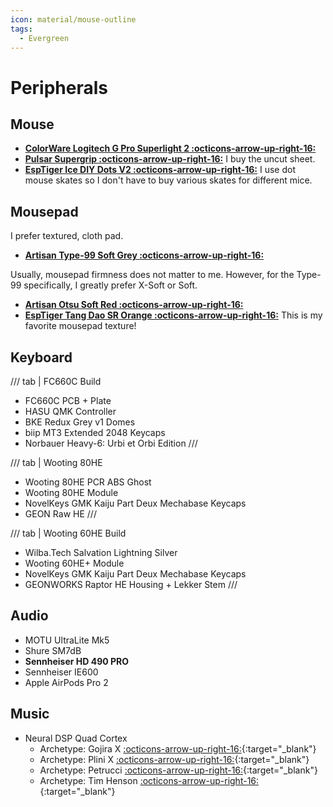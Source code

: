 ```yaml
---
icon: material/mouse-outline
tags:
  - Evergreen
---
```


# Peripherals

## Mouse

- [__ColorWare Logitech G Pro Superlight 2 :octicons-arrow-up-right-16:__](https://www.colorware.com/products/logitech-pro-x-superlight-2-mouse)
- [__Pulsar Supergrip :octicons-arrow-up-right-16:__](https://www.pulsar.gg/collections/supergrip-grip-tape) I buy the uncut sheet.
- [__EspTiger Ice DIY Dots V2 :octicons-arrow-up-right-16:__](https://www.esptiger.com/products/ice-v2-ptfe-skates-universal-diy-dots?_pos=1&_psq=ice+dot&_ss=e&_v=1.0) I use dot mouse skates so I don't have to buy various skates for different mice.

## Mousepad

I prefer textured, cloth pad.

- [__Artisan Type-99 Soft Grey :octicons-arrow-up-right-16:__](https://artisan-jp.com/fx-99-eng.html)

Usually, mousepad firmness does not matter to me. However, for the Type-99 specifically, I greatly prefer X-Soft or Soft.

- [__Artisan Otsu Soft Red :octicons-arrow-up-right-16:__](https://artisan-jp.com/fx-hayate-otsu-eng.html)
- [__EspTiger Tang Dao SR Orange :octicons-arrow-up-right-16:__](https://www.esptiger.com/collections/tang-dao-series/products/esptiger-tang-dao-sr-orange-large-gaming-mousepad) This is my favorite mousepad texture!

## Keyboard

/// tab | FC660C Build
- FC660C PCB + Plate
- HASU QMK Controller
- BKE Redux Grey v1 Domes
- biip MT3 Extended 2048 Keycaps
- Norbauer Heavy-6: Urbi et Orbi Edition
///

/// tab | Wooting 80HE
- Wooting 80HE PCR ABS Ghost
- Wooting 80HE Module
- NovelKeys GMK Kaiju Part Deux Mechabase Keycaps
- GEON Raw HE
///

/// tab | Wooting 60HE Build
- Wilba.Tech Salvation Lightning Silver
- Wooting 60HE+ Module
- NovelKeys GMK Kaiju Part Deux Mechabase Keycaps
- GEONWORKS Raptor HE Housing + Lekker Stem
///

## Audio

- MOTU UltraLite Mk5
- Shure SM7dB
- __Sennheiser HD 490 PRO__
- Sennheiser IE600
- Apple AirPods Pro 2

## Music

- Neural DSP Quad Cortex
    - Archetype: Gojira X [:octicons-arrow-up-right-16:](https://neuraldsp.com/plugins/archetype-gojira "Homepage"){:target="_blank"}
    - Archetype: Plini X [:octicons-arrow-up-right-16:](https://neuraldsp.com/plugins/archetype-plini "Homepage"){:target="_blank"}
    - Archetype: Petrucci [:octicons-arrow-up-right-16:](https://neuraldsp.com/plugins/archetype-petrucci "Homepage"){:target="_blank"}
    - Archetype: Tim Henson [:octicons-arrow-up-right-16:](https://neuraldsp.com/plugins/archetype-tim-henson "Homepage"){:target="_blank"}
